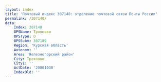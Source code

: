 ```yaml
---
layout: index
title: 'Почтовый индекс 307140: отделение почтовой связи Почты России'
permalink: /307140/
data:
    Index: 307140
    OPSName: Трояново
    OPSType: О
    OPSSubm: 307189
    Region: 'Курская область'
    Autonom: ''
    Area: 'Железногорский район'
    City: Трояново
    City1: ''
    ActDate: '20001030'
    IndexOld: ''
---
```

